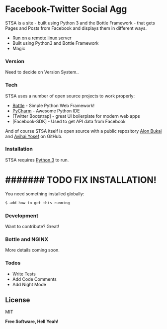 # Facebook-Twitter Social Agg

STSA is a site - built using Python 3 and the Bottle Framework - that gets Pages and Posts from Facebook and displays them in different ways.

  - [Run on a remote linux server]
  - Built using Python3 and Bottle Framework
  - Magic

### Version
Need to decide on Version System..

### Tech

STSA uses a number of open source projects to work properly:

* [Bottle] - Simple Python Web Framework!
* [PyCharm] - Awesome Python IDE
* [Twitter Bootstrap] - great UI boilerplate for modern web apps
* [Facebook-SDK] - Used to get API data from Facebook

And of course STSA itself is open source with a public repository [Alon Bukai][alon-repo] and [Avihai Yosef][avihai-repo] on GitHub.

### Installation

STSA requires [Python 3](https://python.org/) to run.

# ####### TODO FIX INSTALLATION!
You need something installed globally:

```sh
$ add how to get this running
```

### Development

Want to contribute? Great!

### Bottle and NGINX

More details coming soon.

### Todos

 - Write Tests
 - Add Code Comments
 - Add Night Mode

License
----

MIT


**Free Software, Hell Yeah!**

[//]: # (These are reference links used in the body of this note and get stripped out when the markdown processor does its job. There is no need to format nicely because it shouldn't be seen. Thanks SO - http://stackoverflow.com/questions/4823468/store-comments-in-markdown-syntax)

   [Run on a remote linux server]:<http://alonb.superbootcamp.tech>
   [alon-repo]: <https://github.com/Alonski/facebook-scrapper>
   [Bottle]: <https://github.com/bottlepy/bottle>
   [PyCharm]: <https://www.jetbrains.com/pycharm>
   [avihai-repo]: <https://github.com/avihai123/facebook-scrapper>